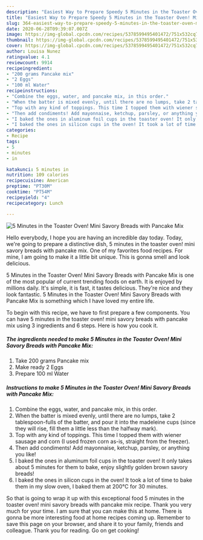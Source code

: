 ```yaml
---
description: "Easiest Way to Prepare Speedy 5 Minutes in the Toaster Oven! Mini Savory Breads with Pancake Mix"
title: "Easiest Way to Prepare Speedy 5 Minutes in the Toaster Oven! Mini Savory Breads with Pancake Mix"
slug: 364-easiest-way-to-prepare-speedy-5-minutes-in-the-toaster-oven-mini-savory-breads-with-pancake-mix
date: 2020-06-28T09:39:07.007Z
image: https://img-global.cpcdn.com/recipes/5378599495401472/751x532cq70/5-minutes-in-the-toaster-oven-mini-savory-breads-with-pancake-mix-recipe-main-photo.jpg
thumbnail: https://img-global.cpcdn.com/recipes/5378599495401472/751x532cq70/5-minutes-in-the-toaster-oven-mini-savory-breads-with-pancake-mix-recipe-main-photo.jpg
cover: https://img-global.cpcdn.com/recipes/5378599495401472/751x532cq70/5-minutes-in-the-toaster-oven-mini-savory-breads-with-pancake-mix-recipe-main-photo.jpg
author: Louisa Nunez
ratingvalue: 4.1
reviewcount: 9914
recipeingredient:
- "200 grams Pancake mix"
- "2 Eggs"
- "100 ml Water"
recipeinstructions:
- "Combine the eggs, water, and pancake mix, in this order."
- "When the batter is mixed evenly, until there are no lumps, take 2 tablespoon-fulls of the batter, and pour it into the madeleine cups (since they will rise, fill them a little less than the halfway mark)."
- "Top with any kind of toppings. This time I topped them with wiener sausage and corn (I used frozen corn as-is, straight from the freezer)."
- "Then add condiments! Add mayonnaise, ketchup, parsley, or anything you like!"
- "I baked the ones in aluminum foil cups in the toaster oven! It only takes about 5 minutes for them to bake, enjoy slightly golden brown savory breads!"
- "I baked the ones in silicon cups in the oven! It took a lot of time to bake them in my slow oven, I baked them at 200°C for 30 minutes."
categories:
- Recipe
tags:
- 5
- minutes
- in

katakunci: 5 minutes in 
nutrition: 109 calories
recipecuisine: American
preptime: "PT30M"
cooktime: "PT54M"
recipeyield: "4"
recipecategory: Lunch

---
```



![5 Minutes in the Toaster Oven! Mini Savory Breads with Pancake Mix](https://img-global.cpcdn.com/recipes/5378599495401472/751x532cq70/5-minutes-in-the-toaster-oven-mini-savory-breads-with-pancake-mix-recipe-main-photo.jpg)

Hello everybody, I hope you are having an incredible day today. Today, we're going to prepare a distinctive dish, 5 minutes in the toaster oven! mini savory breads with pancake mix. One of my favorites food recipes. For mine, I am going to make it a little bit unique. This is gonna smell and look delicious.



5 Minutes in the Toaster Oven! Mini Savory Breads with Pancake Mix is one of the most popular of current trending foods on earth. It is enjoyed by millions daily. It's simple, it is fast, it tastes delicious. They're nice and they look fantastic. 5 Minutes in the Toaster Oven! Mini Savory Breads with Pancake Mix is something which I have loved my entire life.


To begin with this recipe, we have to first prepare a few components. You can have 5 minutes in the toaster oven! mini savory breads with pancake mix using 3 ingredients and 6 steps. Here is how you cook it.

<!--inarticleads1-->

##### The ingredients needed to make 5 Minutes in the Toaster Oven! Mini Savory Breads with Pancake Mix:

1. Take 200 grams Pancake mix
1. Make ready 2 Eggs
1. Prepare 100 ml Water




<!--inarticleads2-->

##### Instructions to make 5 Minutes in the Toaster Oven! Mini Savory Breads with Pancake Mix:

1. Combine the eggs, water, and pancake mix, in this order.
1. When the batter is mixed evenly, until there are no lumps, take 2 tablespoon-fulls of the batter, and pour it into the madeleine cups (since they will rise, fill them a little less than the halfway mark).
1. Top with any kind of toppings. This time I topped them with wiener sausage and corn (I used frozen corn as-is, straight from the freezer).
1. Then add condiments! Add mayonnaise, ketchup, parsley, or anything you like!
1. I baked the ones in aluminum foil cups in the toaster oven! It only takes about 5 minutes for them to bake, enjoy slightly golden brown savory breads!
1. I baked the ones in silicon cups in the oven! It took a lot of time to bake them in my slow oven, I baked them at 200°C for 30 minutes.




So that is going to wrap it up with this exceptional food 5 minutes in the toaster oven! mini savory breads with pancake mix recipe. Thank you very much for your time. I am sure that you can make this at home. There is gonna be more interesting food at home recipes coming up. Remember to save this page on your browser, and share it to your family, friends and colleague. Thank you for reading. Go on get cooking!
